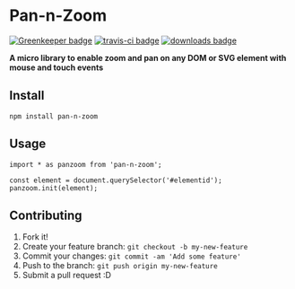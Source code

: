# Pan-n-Zoom

[![Greenkeeper badge](https://badges.greenkeeper.io/abhishekkhandait/pan-n-zoom.svg)](https://greenkeeper.io/) [![travis-ci badge](https://travis-ci.org/abhishekkhandait/pan-n-zoom.svg?branch=master)](https://travis-ci.org/abhishekkhandait/pan-n-zoom) [![downloads badge](https://img.shields.io/npm/dt/pan-n-zoom.svg)]([https://www.npmjs.com/package/pan-n-zoom)

**A micro library to enable zoom and pan on any DOM or SVG element with mouse and touch events**

## Install
    npm install pan-n-zoom

## Usage

    import * as panzoom from 'pan-n-zoom';
	
	const element = document.querySelector('#elementid');
	panzoom.init(element);

## Contributing

1. Fork it!
2. Create your feature branch: `git checkout -b my-new-feature`
3. Commit your changes: `git commit -am 'Add some feature'`
4. Push to the branch: `git push origin my-new-feature`
5. Submit a pull request :D
